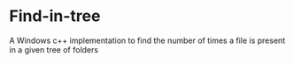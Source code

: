 # Find-in-tree
A Windows c++ implementation to find the number of times a file is present in a given tree of folders

